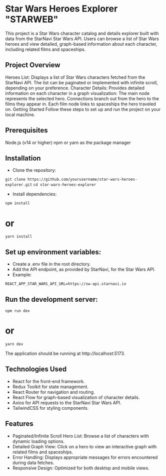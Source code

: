 # Star Wars Heroes Explorer "STARWEB"
This project is a Star Wars character catalog and details explorer built with data from the StarNavi Star Wars API. Users can browse a list of Star Wars heroes and view detailed, graph-based information about each character, including related films and spaceships.

## Project Overview
Heroes List: Displays a list of Star Wars characters fetched from the StarNavi API.
The list can be paginated or implemented with infinite scroll, depending on your preference.
Character Details: Provides detailed information on each character in a graph visualization:
The main node represents the selected hero.
Connections branch out from the hero to the films they appear in.
Each film node links to spaceships the hero traveled on.
Getting Started
Follow these steps to set up and run the project on your local machine.

## Prerequisites
Node.js (v14 or higher)
npm or yarn as the package manager

## Installation

- Clone the repository:

`git clone https://github.com/yourusername/star-wars-heroes-explorer.git`
`cd star-wars-heroes-explorer`

- Install dependencies:

`npm install`
# or
`yarn install`

## Set up environment variables:

- Create a .env file in the root directory.
- Add the API endpoint, as provided by StarNavi, for the Star Wars API.
- Example:
  
`REACT_APP_STAR_WARS_API_URL=https://sw-api.starnavi.io`

## Run the development server:

`npm run dev`
# or
`yarn dev`

The application should be running at http://localhost:5173.

## Technologies Used

- React for the front-end framework.
- Redux Toolkit for state management.
- React Router for navigation and routing.
- React Flow for graph-based visualization of character details.
- Axios for API requests to the StarNavi Star Wars API.
- TailwindCSS for styling components.

## Features

- Paginated/Infinite Scroll Hero List: Browse a list of characters with dynamic loading options.
- Detailed Graph View: Click on a hero to view an interactive graph with related films and spaceships.
- Error Handling: Displays appropriate messages for errors encountered during data fetches.
- Responsive Design: Optimized for both desktop and mobile views.
